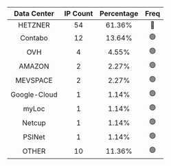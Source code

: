 | Data Center | IP Count | Percentage | Freq |
|:------------:|:--------:|:-----------:|:-----:|
| HETZNER | 54 | 61.36% | 🔴 |
| Contabo | 12 | 13.64% | 🟢 |
| OVH | 4 | 4.55% | 🟢 |
| AMAZON | 2 | 2.27% | 🟢 |
| MEVSPACE | 2 | 2.27% | 🟢 |
| Google-Cloud | 1 | 1.14% | 🟢 |
| myLoc | 1 | 1.14% | 🟢 |
| Netcup | 1 | 1.14% | 🟢 |
| PSINet | 1 | 1.14% | 🟢 |
| OTHER | 10 | 11.36% | 🟢 |